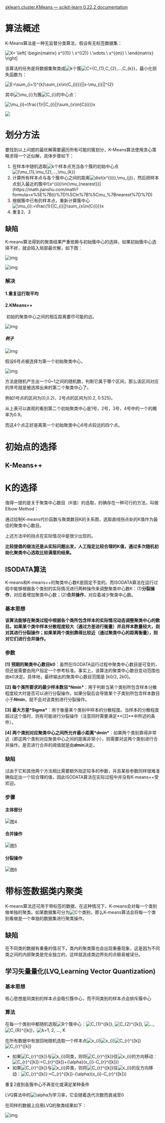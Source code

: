  [sklearn.cluster.KMeans — scikit-learn 0.22.2 documentation](https://scikit-learn.org/stable/modules/generated/sklearn.cluster.KMeans.html#sklearn.cluster.KMeans.score) 

# 算法概述

K-Means算法是一种无监督分类算法，假设有无标签数据集：

![X= \left[ \begin{matrix} x^{(1)} \\ x^{(2)} \\ \vdots \\ x^{(m)} \\ \end{matrix} \right]](https://math.jianshu.com/math?formula=X%3D%20%5Cleft%5B%20%5Cbegin%7Bmatrix%7D%20x%5E%7B(1)%7D%20%5C%5C%20x%5E%7B(2)%7D%20%5C%5C%20%5Cvdots%20%5C%5C%20x%5E%7B(m)%7D%20%5C%5C%20%5Cend%7Bmatrix%7D%20%5Cright%5D)

该算法的任务是将数据集聚类成![k](https://math.jianshu.com/math?formula=k)个簇![C={C_{1},C_{2},...,C_{k}}](https://math.jianshu.com/math?formula=C%3D%7BC_%7B1%7D%2CC_%7B2%7D%2C...%2CC_%7Bk%7D%7D)，最小化损失函数为：

![E=\sum_{i=1}^{k}\sum_{x\in{C_{i}}}||x-\mu_{i}||^{2}](https://math.jianshu.com/math?formula=E%3D%5Csum_%7Bi%3D1%7D%5E%7Bk%7D%5Csum_%7Bx%5Cin%7BC_%7Bi%7D%7D%7D%7C%7Cx-%5Cmu_%7Bi%7D%7C%7C%5E%7B2%7D)

其中![\mu_{i}](https://math.jianshu.com/math?formula=%5Cmu_%7Bi%7D)为簇![C_{i}](https://math.jianshu.com/math?formula=C_%7Bi%7D)的中心点：

![\mu_{i}=\frac{1}{|C_{i}|}\sum_{x\in{C{i}}}x](https://math.jianshu.com/math?formula=%5Cmu_%7Bi%7D%3D%5Cfrac%7B1%7D%7B%7CC_%7Bi%7D%7C%7D%5Csum_%7Bx%5Cin%7BC%7Bi%7D%7D%7Dx)

![](https://images2018.cnblogs.com/blog/1366181/201804/1366181-20180402195806236-153083992.png)

# 划分方法

要找到以上问题的最优解需要遍历所有可能的簇划分，K-Means算法使用贪心策略求得一个近似解，具体步骤如下：

1. 在样本中随机选取![k](https://math.jianshu.com/math?formula=k)个样本点充当各个簇的初始中心点![\{\mu_{1},\mu_{2},...,\mu_{k}\}](https://math.jianshu.com/math?formula=%5C%7B%5Cmu_%7B1%7D%2C%5Cmu_%7B2%7D%2C...%2C%5Cmu_%7Bk%7D%5C%7D) 
2. 计算所有样本点与各个簇中心之间的距离![dist(x^{(i)},\mu_{j})](https://math.jianshu.com/math?formula=dist(x%5E%7B(i)%7D%2C%5Cmu_%7Bj%7D))，然后把样本点划入最近的簇中![x^{(i)}\in{\mu_{nearest}}](https://math.jianshu.com/math?formula=x%5E%7B(i)%7D%5Cin%7B%5Cmu_%7Bnearest%7D%7D) 
3. 根据簇中已有的样本点，重新计算簇中心
    ![\mu_{i}:=\frac{1}{|C_{i}|}\sum_{x\in{C{i}}}x](https://math.jianshu.com/math?formula=%5Cmu_%7Bi%7D%3A%3D%5Cfrac%7B1%7D%7B%7CC_%7Bi%7D%7C%7D%5Csum_%7Bx%5Cin%7BC%7Bi%7D%7D%7Dx) 
4. 重复2、3

## 缺陷

K-means算法得到的聚类结果严重依赖与初始簇中心的选择，如果初始簇中心选择不好，就会陷入局部最优解，如下图：

![img](https://upload-images.jianshu.io/upload_images/7312709-28808aed137a73f1.png?imageMogr2/auto-orient/strip|imageView2/2/w/511/format/webp)



![img](https://upload-images.jianshu.io/upload_images/7312709-e975851b71638ab0.png?imageMogr2/auto-orient/strip|imageView2/2/w/513/format/webp)





### 解决

#### 1.重复运行取平均

#### 2.KMeans++

​    初始的聚类中心之间的相互距离要尽可能的远。 

![img](https://images2018.cnblogs.com/blog/1366181/201804/1366181-20180402200209017-1976662980.png) 





##### 例子

 ![img](https://images2018.cnblogs.com/blog/1366181/201804/1366181-20180402200309449-1185158849.png) 

 假设6号点被选择为第一个初始聚类中心， 

 ![img](https://images2018.cnblogs.com/blog/1366181/201804/1366181-20180402200353467-1472082301.png) 

方法是随机产生出一个0~1之间的随机数，判断它属于哪个区间，那么该区间对应的序号就是被选择出来的第二个聚类中心了。

例如1号点的区间为[0,0.2)，2号点的区间为[0.2, 0.525)。

从上表可以直观的看到第二个初始聚类中心是1号，2号，3号，4号中的一个的概率为0.9。

而这4个点正好是离第一个初始聚类中心6号点较远的四个点。



# 初始点的选择

## K-Means++





# K的选择

值得一提的是关于聚类中心数目（K值）的选取，的确存在一种可行的方法，叫做Elbow Method：

通过绘制K-means代价函数与聚类数目K的关系图，选取直线拐点处的K值作为最佳的聚类中心数目。

上述方法中的拐点在实际情况中是很少出现的。

**比较提倡的做法还是从实际问题出发，人工指定比较合理的K值，通过多次随机初始化聚类中心选取比较满意的结果。**





## ISODATA算法

 K-means和K-means++的聚类中心数K是固定不变的。而ISODATA算法在运行过程中能够根据各个类别的实际情况进行两种操作来调整聚类中心数K：(1)**分裂操作**，对应着增加聚类中心数；(2)**合并操作**，对应着减少聚类中心数。 

### 基本思想

 **该算法能够在聚类过程中根据各个类所包含样本的实际情况动态调整聚类中心的数目。如果某个类中样本分散程度较大（通过方差进行衡量）并且样本数量较大，则对其进行分裂操作；如果某两个类别靠得比较近（通过聚类中心的距离衡量），则对它们进行合并操作。** 

### 参数

 **[1] 预期的聚类中心数目k0**：虽然在ISODATA运行过程中聚类中心数目是可变的，但还是需要由用户指定一个参考标准。事实上，该算法的聚类中心数目变动范围也由k0决定。具体地，最终输出的聚类中心数目范围是 [k0/2, 2k0]。 

  **[2] 每个类所要求的最少样本数目\*Nmin\***：用于判断当某个类别所包含样本分散程度较大时是否可以进行分裂操作。如果分裂后会导致某个子类别所包含样本数目小于***Nmin***，就不会对该类别进行分裂操作。 

 **[3] 最大方差\*Sigma\***：用于衡量某个类别中样本的分散程度。当样本的分散程度超过这个值时，则有可能进行分裂操作（注意同时需要满足**[2]**中所述的条件）。 

 **[4] 两个类别对应聚类中心之间所允许最小距离\*dmin\***：如果两个类别靠得非常近（即这两个类别对应聚类中心之间的距离非常小），则需要对这两个类别进行合并操作。是否进行合并的阈值就是由***dmin***决定。 

### 缺陷

 过由于它和其他两个方法相比需要额外指定较多的参数，并且某些参数同样很难准确指定出一个较合理的值，因此ISODATA算法在实际过程中并没有K-means++受欢迎。 



### 步骤

#### 主体部分

 ![图4](https://images2015.cnblogs.com/blog/1024143/201701/1024143-20170111025949447-680611657.png) 



#### 合并操作

 ![图5](https://images2015.cnblogs.com/blog/1024143/201701/1024143-20170111025951775-1194408309.png) 



#### 分裂操作

 ![图6](https://images2015.cnblogs.com/blog/1024143/201701/1024143-20170111025954494-895315300.png) 





# 带标签数据类内聚类

 K-means算法还可用于带标签的数据，在这种情况下，K-means会对每一个类别做单独的聚类。如某数据集可分为![C](https://math.jianshu.com/math?formula=C)个类别，那么K-means算法会将每一个类别看做是一个单独的数据集进行聚类操作。 



## 缺陷

 在不同类的数据有重叠的情况下，类内的聚类簇也会出现重叠现象，这是因为不同类之间的内部聚类是完全独立的，这样就造成类边界处的点极易被误分。 



##  **学习矢量量化**(LVQ,Learning Vector Quantization) 

### 基本思想

 核心思想是同类别的样本点会吸引簇中心，而不同类别的样本点会排斥簇中心 

### 算法

在每一个类别中都随机选取![R](https://math.jianshu.com/math?formula=R)个簇中心：![C_{1}^{[k]}](https://math.jianshu.com/math?formula=C_%7B1%7D%5E%7B%5Bk%5D%7D), ![C_{2}^{[k]}](https://math.jianshu.com/math?formula=C_%7B2%7D%5E%7B%5Bk%5D%7D), ![...](https://math.jianshu.com/math?formula=...), ![C_{R}^{[k]}](https://math.jianshu.com/math?formula=C_%7BR%7D%5E%7B%5Bk%5D%7D)，![k=1, 2, ..., K](https://math.jianshu.com/math?formula=k%3D1%2C%202%2C%20...%2C%20K) 

在所有数据中有放回地随机选取一个样本点![x_{i}](https://math.jianshu.com/math?formula=x_%7Bi%7D)![x_{i}](https://math.jianshu.com/math?formula=x_%7Bi%7D)![C_{r}^{[k]}](https://math.jianshu.com/math?formula=C_%7Br%7D%5E%7B%5Bk%5D%7D)![C_{r}^{[k]}](https://math.jianshu.com/math?formula=C_%7Br%7D%5E%7B%5Bk%5D%7D)

- 如果![C_{r}^{[k]}](https://math.jianshu.com/math?formula=C_%7Br%7D%5E%7B%5Bk%5D%7D)与![x_{i}](https://math.jianshu.com/math?formula=x_%7Bi%7D)同类，则将![C_{r}^{[k]}](https://math.jianshu.com/math?formula=C_%7Br%7D%5E%7B%5Bk%5D%7D)往![x_{i}](https://math.jianshu.com/math?formula=x_%7Bi%7D)的方向移动：![C_{r}^{[k]}:=C_{r}^{[k]}+{\alpha}(x_{i}-C_{r}^{[k]})](https://math.jianshu.com/math?formula=C_%7Br%7D%5E%7B%5Bk%5D%7D%3A%3DC_%7Br%7D%5E%7B%5Bk%5D%7D%2B%7B%5Calpha%7D(x_%7Bi%7D-C_%7Br%7D%5E%7B%5Bk%5D%7D)) 
- 如果![C_{r}^{[k]}](https://math.jianshu.com/math?formula=C_%7Br%7D%5E%7B%5Bk%5D%7D)与![x_{i}](https://math.jianshu.com/math?formula=x_%7Bi%7D)异类，则将![C_{r}^{[k]}](https://math.jianshu.com/math?formula=C_%7Br%7D%5E%7B%5Bk%5D%7D)往![x_{i}](https://math.jianshu.com/math?formula=x_%7Bi%7D)的反方向移动：![C_{r}^{[k]}:=C_{r}^{[k]}-{\alpha}(x_{i}-C_{r}^{[k]})](https://math.jianshu.com/math?formula=C_%7Br%7D%5E%7B%5Bk%5D%7D%3A%3DC_%7Br%7D%5E%7B%5Bk%5D%7D-%7B%5Calpha%7D(x_%7Bi%7D-C_%7Br%7D%5E%7B%5Bk%5D%7D)) 

重复2直到各簇中心不再变化或满足某种条件

 LVQ算法中的![\alpha](https://math.jianshu.com/math?formula=%5Calpha)为学习率，它会随着迭代次数而衰减至0 



在同样的数据上应用LVQ的聚类结果如下：

![img](https://upload-images.jianshu.io/upload_images/7312709-45dda58d1105c026.png?imageMogr2/auto-orient/strip|imageView2/2/w/686/format/webp)